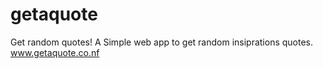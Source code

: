 # getaquote
Get random quotes!
A Simple web app to get random insiprations quotes. www.getaquote.co.nf
